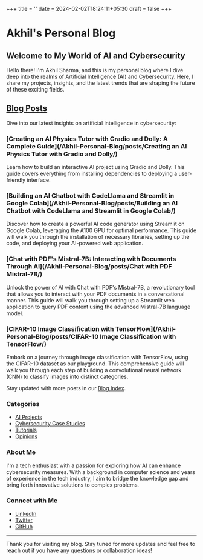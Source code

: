 +++
title = ''
date = 2024-02-02T18:24:11+05:30
draft = false
+++

# Akhil's Personal Blog

## Welcome to My World of AI and Cybersecurity


Hello there! I'm Akhil Sharma, and this is my personal blog where I dive deep into the realms of Artificial Intelligence (AI) and Cybersecurity. Here, I share my projects, insights, and the latest trends that are shaping the future of these exciting fields.


## [Blog Posts](/Akhil-Personal-Blog/posts/)

Dive into our latest insights on artificial intelligence in cybersecurity:

### [Creating an AI Physics Tutor with Gradio and Dolly: A Complete Guide](/Akhil-Personal-Blog/posts/Creating an AI Physics Tutor with Gradio and Dolly/)

Learn how to build an interactive AI project using Gradio and Dolly. This guide covers everything from installing dependencies to deploying a user-friendly interface.

### [Building an AI Chatbot with CodeLlama and Streamlit in Google Colab](/Akhil-Personal-Blog/posts/Building an AI Chatbot with CodeLlama and Streamlit in Google Colab/)

Discover how to create a powerful AI code generator using Streamlit on Google Colab, leveraging the A100 GPU for optimal performance. This guide will walk you through the installation of necessary libraries, setting up the code, and deploying your AI-powered web application.

### [Chat with PDF's Mistral-7B: Interacting with Documents Through AI](/Akhil-Personal-Blog/posts/Chat with PDF Mistral-7B/)

Unlock the power of AI with Chat with PDF's Mistral-7B, a revolutionary tool that allows you to interact with your PDF documents in a conversational manner. This guide will walk you through setting up a Streamlit web application to query PDF content using the advanced Mistral-7B language model.

### [CIFAR-10 Image Classification with TensorFlow](/Akhil-Personal-Blog/posts/CIFAR-10 Image Classification with TensorFlow/)

Embark on a journey through image classification with TensorFlow, using the CIFAR-10 dataset as our playground. This comprehensive guide will walk you through each step of building a convolutional neural network (CNN) to classify images into distinct categories.

Stay updated with more posts in our [Blog Index](/Akhil-Personal-Blog/posts/).

### Categories

- [AI Projects](/category/ai-projects)
- [Cybersecurity Case Studies](/category/cybersecurity-case-studies)
- [Tutorials](/category/tutorials)
- [Opinions](/category/opinions)

### About Me

I'm a tech enthusiast with a passion for exploring how AI can enhance cybersecurity measures. With a background in computer science and years of experience in the tech industry, I aim to bridge the knowledge gap and bring forth innovative solutions to complex problems.

### Connect with Me

- [LinkedIn](https://www.linkedin.com/in/akhil)
- [Twitter](https://twitter.com/akhil)
- [GitHub](https://github.com/akhil)

---

Thank you for visiting my blog. Stay tuned for more updates and feel free to reach out if you have any questions or collaboration ideas!


